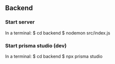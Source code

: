 ## Backend

### Start server

In a terminal:
$ cd backend
$ nodemon src/index.js

### Start prisma studio (dev)

In a terminal: 
$ cd backend
$ npx prisma studio